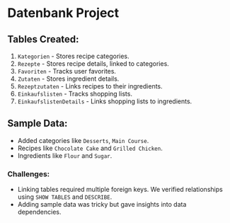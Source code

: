 # Datenbank Project

## Tables Created:
1. `Kategorien` - Stores recipe categories.
2. `Rezepte` - Stores recipe details, linked to categories.
3. `Favoriten` - Tracks user favorites.
4. `Zutaten` - Stores ingredient details.
5. `Rezeptzutaten` - Links recipes to their ingredients.
6. `Einkaufslisten` - Tracks shopping lists.
7. `EinkaufslistenDetails` - Links shopping lists to ingredients.

## Sample Data:
- Added categories like `Desserts`, `Main Course`.
- Recipes like `Chocolate Cake` and `Grilled Chicken`.
- Ingredients like `Flour` and `Sugar`.

### Challenges:
- Linking tables required multiple foreign keys. We verified relationships using `SHOW TABLES` and `DESCRIBE`.
- Adding sample data was tricky but gave insights into data dependencies.


